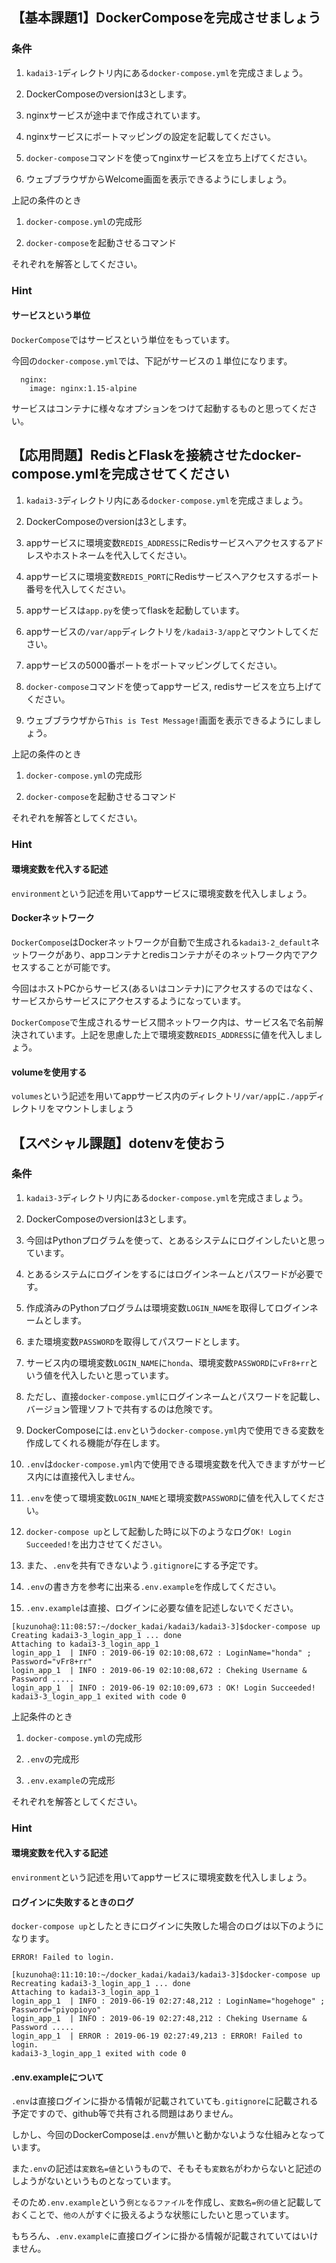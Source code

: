 ## 【基本課題1】DockerComposeを完成させましょう

### 条件

1. `kadai3-1`ディレクトリ内にある`docker-compose.yml`を完成さましょう。

1. DockerComposeのversionは3とします。

1. nginxサービスが途中まで作成されています。

1. nginxサービスにポートマッピングの設定を記載してください。

1. `docker-compose`コマンドを使ってnginxサービスを立ち上げてください。

1. ウェブブラウザからWelcome画面を表示できるようにしましょう。

上記の条件のとき

1. `docker-compose.yml`の完成形

1. `docker-compose`を起動させるコマンド

それぞれを解答としてください。

### Hint

#### サービスという単位

`DockerCompose`ではサービスという単位をもっています。

今回の`docker-compose.yml`では、下記がサービスの１単位になります。

```
  nginx:
    image: nginx:1.15-alpine
```
サービスはコンテナに様々なオプションをつけて起動するものと思ってください。

## 【応用問題】RedisとFlaskを接続させたdocker-compose.ymlを完成させてください

1. `kadai3-3`ディレクトリ内にある`docker-compose.yml`を完成さましょう。

1. DockerComposeのversionは3とします。

1. appサービスに環境変数`REDIS_ADDRESS`にRedisサービスへアクセスするアドレスやホストネームを代入してください。

1. appサービスに環境変数`REDIS_PORT`にRedisサービスへアクセスするポート番号を代入してください。

1. appサービスは`app.py`を使ってflaskを起動しています。

1. appサービスの`/var/app`ディレクトリを`/kadai3-3/app`とマウントしてください。

1. appサービスの5000番ポートをポートマッピングしてください。

1. `docker-compose`コマンドを使ってappサービス, redisサービスを立ち上げてください。

1. ウェブブラウザから`This is Test Message!`画面を表示できるようにしましょう。

上記の条件のとき

1. `docker-compose.yml`の完成形

1. `docker-compose`を起動させるコマンド

それぞれを解答としてください。

### Hint

#### 環境変数を代入する記述

`environment`という記述を用いてappサービスに環境変数を代入しましょう。

#### Dockerネットワーク

`DockerCompose`はDockerネットワークが自動で生成される`kadai3-2_default`ネットワークがあり、appコンテナとredisコンテナがそのネットワーク内でアクセスすることが可能です。

今回はホストPCからサービス(あるいはコンテナ)にアクセスするのではなく、サービスからサービスにアクセスするようになっています。

`DockerCompose`で生成されるサービス間ネットワーク内は、サービス名で名前解決されています。上記を思慮した上で環境変数`REDIS_ADDRESS`に値を代入しましょう。

#### volumeを使用する

`volumes`という記述を用いてappサービス内のディレクトリ`/var/app`に`./app`ディレクトリをマウントしましょう

## 【スペシャル課題】dotenvを使おう

### 条件

1. `kadai3-3`ディレクトリ内にある`docker-compose.yml`を完成さましょう。

1. DockerComposeのversionは3とします。

1. 今回はPythonプログラムを使って、とあるシステムにログインしたいと思っています。

1. とあるシステムにログインをするにはログインネームとパスワードが必要です。

1. 作成済みのPythonプログラムは環境変数`LOGIN_NAME`を取得してログインネームとします。

1. また環境変数`PASSWORD`を取得してパスワードとします。

1. サービス内の環境変数`LOGIN_NAME`に`honda`、環境変数`PASSWORD`に`vFr8+rr`という値を代入したいと思っています。

1. ただし、直接`docker-compose.yml`にログインネームとパスワードを記載し、バージョン管理ソフトで共有するのは危険です。

1. DockerComposeには`.env`という`docker-compose.yml`内で使用できる変数を作成してくれる機能が存在します。

1. `.env`は`docker-compose.yml`内で使用できる環境変数を代入できますがサービス内には直接代入しません。

1. `.env`を使って環境変数`LOGIN_NAME`と環境変数`PASSWORD`に値を代入してください。

1. `docker-compose up`として起動した時に以下のようなログ`OK! Login Succeeded!`を出力させてください。

1. また、`.env`を共有できないよう`.gitignore`にする予定です。

1. `.env`の書き方を参考に出来る`.env.example`を作成してください。

1. `.env.example`は直接、ログインに必要な値を記述しないでください。

```
[kuzunoha@:11:08:57:~/docker_kadai/kadai3/kadai3-3]$docker-compose up
Creating kadai3-3_login_app_1 ... done
Attaching to kadai3-3_login_app_1
login_app_1  | INFO : 2019-06-19 02:10:08,672 : LoginName="honda" ; Password="vFr8+rr"
login_app_1  | INFO : 2019-06-19 02:10:08,672 : Cheking Username & Password .....
login_app_1  | INFO : 2019-06-19 02:10:09,673 : OK! Login Succeeded!
kadai3-3_login_app_1 exited with code 0
```

上記条件のとき

1. `docker-compose.yml`の完成形

1. `.env`の完成形

1. `.env.example`の完成形


それぞれを解答としてください。

### Hint

#### 環境変数を代入する記述

`environment`という記述を用いてappサービスに環境変数を代入しましょう。

#### ログインに失敗するときのログ

`docker-compose up`としたときにログインに失敗した場合のログは以下のようになります。

`ERROR! Failed to login.`

```
[kuzunoha@:11:10:10:~/docker_kadai/kadai3/kadai3-3]$docker-compose up
Recreating kadai3-3_login_app_1 ... done
Attaching to kadai3-3_login_app_1
login_app_1  | INFO : 2019-06-19 02:27:48,212 : LoginName="hogehoge" ; Password="piyopioyo"
login_app_1  | INFO : 2019-06-19 02:27:48,212 : Cheking Username & Password .....
login_app_1  | ERROR : 2019-06-19 02:27:49,213 : ERROR! Failed to login.
kadai3-3_login_app_1 exited with code 0
```

#### .env.exampleについて

`.env`は直接ログインに掛かる情報が記載されていても`.gitignore`に記載される予定ですので、github等で共有される問題はありません。

しかし、今回のDockerComposeは`.env`が無いと動かないような仕組みとなっています。

また`.env`の記述は`変数名=値`というもので、そもそも`変数名`がわからないと記述のしようがないというものとなっています。

そのため`.env.example`という`例となるファイル`を作成し、`変数名=例の値`と記載しておくことで、`他の人`がすぐに扱えるような状態にしたいと思っています。

もちろん、`.env.example`に直接ログインに掛かる情報が記載されていてはいけません。
